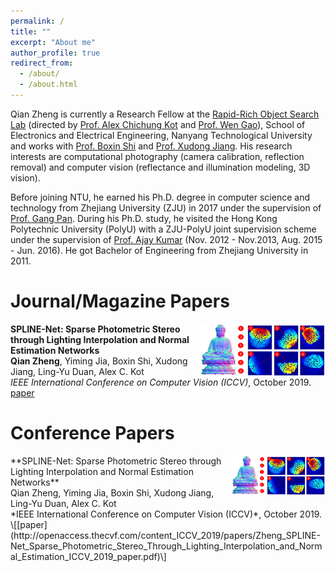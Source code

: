 ```yaml
---
permalink: /
title: ""
excerpt: "About me"
author_profile: true
redirect_from: 
  - /about/
  - /about.html
---
```

Qian Zheng is currently a Research Fellow at the [Rapid-Rich Object Search Lab](https://rose.ntu.edu.sg/Pages/Home.aspx) (directed by [Prof. Alex Chichung Kot](https://www.ntu.edu.sg/home/eackot/) and [Prof. Wen Gao](http://www.jdl.ac.cn/htm-gaowen/index_en.htm)), School of Electronics and Electrical Engineering, Nanyang Technological University and works with [Prof. Boxin Shi](http://alumni.media.mit.edu/~shiboxin/) and [Prof. Xudong Jiang](https://www.ntu.edu.sg/home/exdjiang/).
His research interests are computational photography (camera calibration, reflection removal) and computer vision (reflectance and illumination modeling, 3D vision).

Before joining NTU, he earned his Ph.D. degree in computer science and technology from Zhejiang University (ZJU) in 2017 under the supervision of [Prof. Gang Pan](https://person.zju.edu.cn/en/gpan).
During his Ph.D. study, he visited the Hong Kong Polytechnic University (PolyU) with a ZJU-PolyU joint supervision scheme under the supervision of [Prof. Ajay Kumar](https://www4.comp.polyu.edu.hk/~csajaykr/) (Nov. 2012 - Nov.2013, Aug. 2015 - Jun. 2016).
He got Bachelor of Engineering from Zhejiang University in 2011.

Journal/Magazine Papers
======


<div>
  <img src="/images/pic_splinenet.png" align="right" width="200px">
  <span>
   <strong>SPLINE-Net: Sparse Photometric Stereo through Lighting Interpolation and Normal Estimation Networks</strong> <br>
   <strong>Qian Zheng</strong>, Yiming Jia, Boxin Shi, Xudong Jiang, Ling-Yu Duan, Alex C. Kot <br>
   <i>IEEE International Conference on Computer Vision (ICCV)</i>, October 2019. 
   <a href=“http://openaccess.thecvf.com/content_ICCV_2019/papers/Zheng_SPLINE-Net_Sparse_Photometric_Stereo_Through_Lighting_Interpolation_and_Normal_Estimation_ICCV_2019_paper.pdf”>paper</a>
  </span>
</div>



Conference Papers
======
<div style="text-align: left"><img src="/images/pic_splinenet.png" align="right" width="150" /></div>
**SPLINE-Net: Sparse Photometric Stereo through Lighting Interpolation and Normal Estimation Networks** <br>
Qian Zheng, Yiming Jia, Boxin Shi, Xudong Jiang, Ling-Yu Duan, Alex C. Kot <br>
*IEEE International Conference on Computer Vision (ICCV)*, October 2019. \[[paper](http://openaccess.thecvf.com/content_ICCV_2019/papers/Zheng_SPLINE-Net_Sparse_Photometric_Stereo_Through_Lighting_Interpolation_and_Normal_Estimation_ICCV_2019_paper.pdf)\]


